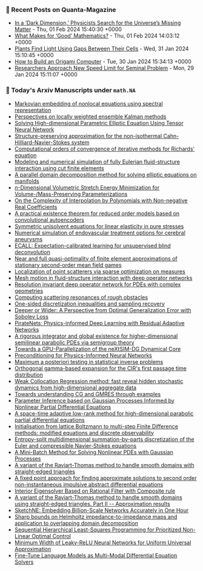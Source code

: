 ### 📝 Recent Posts on Quanta-Magazine
<!-- quanta starts -->
* <a href="https://www.quantamagazine.org/in-a-dark-dimension-physicists-search-for-missing-matter-20240201/">In a ‘Dark Dimension,’ Physicists Search for the Universe’s Missing Matter</a> - Thu, 01 Feb 2024 15:40:30 +0000
* <a href="https://www.quantamagazine.org/what-makes-for-good-mathematics-20240201/">What Makes for ‘Good’ Mathematics?</a> - Thu, 01 Feb 2024 14:03:12 +0000
* <a href="https://www.quantamagazine.org/plants-find-light-using-gaps-between-their-cells-20240131/">Plants Find Light Using Gaps Between Their Cells</a> - Wed, 31 Jan 2024 15:10:45 +0000
* <a href="https://www.quantamagazine.org/how-to-build-an-origami-computer-20240130/">How to Build an Origami Computer</a> - Tue, 30 Jan 2024 15:34:13 +0000
* <a href="https://www.quantamagazine.org/researchers-approach-new-speed-limit-for-seminal-problem-20240129/">Researchers Approach New Speed Limit for Seminal Problem</a> - Mon, 29 Jan 2024 15:11:07 +0000
<!-- quanta ends -->
### 📝 Today's Arxiv Manuscripts under ``math.NA``
<!-- arxiv-math-na starts -->
* <a href="https://rss.arxiv.org/abs/2402.00009">Markovian embedding of nonlocal equations using spectral representation</a>
* <a href="https://rss.arxiv.org/abs/2402.00027">Perspectives on locally weighted ensemble Kalman methods</a>
* <a href="https://rss.arxiv.org/abs/2402.00040">Solving High-dimensional Parametric Elliptic Equation Using Tensor Neural Network</a>
* <a href="https://rss.arxiv.org/abs/2402.00147">Structure-preserving approximation for the non-isothermal Cahn-Hilliard-Navier-Stokes system</a>
* <a href="https://rss.arxiv.org/abs/2402.00194">Computational orders of convergence of iterative methods for Richards' equation</a>
* <a href="https://rss.arxiv.org/abs/2402.00209">Modeling and numerical simulation of fully Eulerian fluid-structure interaction using cut finite elements</a>
* <a href="https://rss.arxiv.org/abs/2402.00364">A parallel domain decomposition method for solving elliptic equations on manifolds</a>
* <a href="https://rss.arxiv.org/abs/2402.00380">$n$-Dimensional Volumetric Stretch Energy Minimization for Volume-/Mass-Preserving Parameterizations</a>
* <a href="https://rss.arxiv.org/abs/2402.00409">On the Complexity of Interpolation by Polynomials with Non-negative Real Coefficients</a>
* <a href="https://rss.arxiv.org/abs/2402.00435">A practical existence theorem for reduced order models based on convolutional autoencoders</a>
* <a href="https://rss.arxiv.org/abs/2402.00480">Symmetric unisolvent equations for linear elasticity in pure stresses</a>
* <a href="https://rss.arxiv.org/abs/2402.00550">Numerical simulation of endovascular treatment options for cerebral aneurysms</a>
* <a href="https://rss.arxiv.org/abs/2402.00670">ECALL: Expectation-calibrated learning for unsupervised blind deconvolution</a>
* <a href="https://rss.arxiv.org/abs/2402.00685">Near and full quasi-optimality of finite element approximations of stationary second-order mean field games</a>
* <a href="https://rss.arxiv.org/abs/2402.00737">Localization of point scatterers via sparse optimization on measures</a>
* <a href="https://rss.arxiv.org/abs/2402.00774">Mesh motion in fluid-structure interaction with deep operator networks</a>
* <a href="https://rss.arxiv.org/abs/2402.00825">Resolution invariant deep operator network for PDEs with complex geometries</a>
* <a href="https://rss.arxiv.org/abs/2402.00846">Computing scattering resonances of rough obstacles</a>
* <a href="https://rss.arxiv.org/abs/2402.00848">One-sided discretization inequalities and sampling recovery</a>
* <a href="https://rss.arxiv.org/abs/2402.00152">Deeper or Wider: A Perspective from Optimal Generalization Error with Sobolev Loss</a>
* <a href="https://rss.arxiv.org/abs/2402.00326">PirateNets: Physics-informed Deep Learning with Residual Adaptive Networks</a>
* <a href="https://rss.arxiv.org/abs/2402.00406">A rigorous integrator and global existence for higher-dimensional semilinear parabolic PDEs via semigroup theory</a>
* <a href="https://rss.arxiv.org/abs/2402.00466">Towards a GPU-Parallelization of the neXtSIM-DG Dynamical Core</a>
* <a href="https://rss.arxiv.org/abs/2402.00531">Preconditioning for Physics-Informed Neural Networks</a>
* <a href="https://rss.arxiv.org/abs/2402.00686">Maximum a posteriori testing in statistical inverse problems</a>
* <a href="https://rss.arxiv.org/abs/2402.00833">Orthogonal gamma-based expansion for the CIR's first passage time distribution</a>
* <a href="https://rss.arxiv.org/abs/2209.02628">Weak Collocation Regression method: fast reveal hidden stochastic dynamics from high-dimensional aggregate data</a>
* <a href="https://rss.arxiv.org/abs/2211.00953">Towards understanding CG and GMRES through examples</a>
* <a href="https://rss.arxiv.org/abs/2212.11880">Parameter Inference based on Gaussian Processes Informed by Nonlinear Partial Differential Equations</a>
* <a href="https://rss.arxiv.org/abs/2302.01658">A space-time adaptive low-rank method for high-dimensional parabolic partial differential equations</a>
* <a href="https://rss.arxiv.org/abs/2302.07558">Initialisation from lattice Boltzmann to multi-step Finite Difference methods: modified equations and discrete observability</a>
* <a href="https://rss.arxiv.org/abs/2305.07181">Entropy-split multidimensional summation-by-parts discretization of the Euler and compressible Navier-Stokes equations</a>
* <a href="https://rss.arxiv.org/abs/2306.00307">A Mini-Batch Method for Solving Nonlinear PDEs with Gaussian Processes</a>
* <a href="https://rss.arxiv.org/abs/2307.03503">A variant of the Raviart-Thomas method to handle smooth domains with straight-edged triangles</a>
* <a href="https://rss.arxiv.org/abs/2309.02445">A fixed point approach for finding approximate solutions to second order non-instantaneous impulsive abstract differential equations</a>
* <a href="https://rss.arxiv.org/abs/2310.18043">Interior Eigensolver Based on Rational Filter with Composite rule</a>
* <a href="https://rss.arxiv.org/abs/2312.09098">A variant of the Raviart-Thomas method to handle smooth domains using straight-edged triangles. Part II -- Approximation results</a>
* <a href="https://rss.arxiv.org/abs/2110.12782">SketchNE: Embedding Billion-Scale Networks Accurately in One Hour</a>
* <a href="https://rss.arxiv.org/abs/2211.14659">Sharp bounds on Helmholtz impedance-to-impedance maps and application to overlapping domain decomposition</a>
* <a href="https://rss.arxiv.org/abs/2302.11891">Sequential Hierarchical Least-Squares Programming for Prioritized Non-Linear Optimal Control</a>
* <a href="https://rss.arxiv.org/abs/2305.18460">Minimum Width of Leaky-ReLU Neural Networks for Uniform Universal Approximation</a>
* <a href="https://rss.arxiv.org/abs/2308.05061">Fine-Tune Language Models as Multi-Modal Differential Equation Solvers</a>
<!-- arxiv-math-na ends -->

